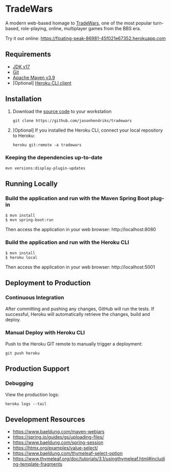 # TradeWars

A modern web-based homage to [TradeWars](https://en.wikipedia.org/wiki/Trade_Wars), one of the most popular turn-based,
role-playing,
online, multiplayer games from the BBS era.

Try it out online: https://floating-peak-86981-45f021e67352.herokuapp.com

## Requirements

- [JDK v17](https://openjdk.org/projects/jdk/17/)
- [Git](https://www.atlassian.com/git/tutorials/install-git)
- [Apache Maven v3.9](https://maven.apache.org/install.html)
- [Optional] [Heroku CLI client](https://devcenter.heroku.com/articles/heroku-cli)

## Installation

1. Download the [source code](https://github.com/jasonhendriks/tradewars) to your workstation
    ```
    git clone https://github.com/jasonhendriks/tradewars
    ```
2. [Optional] If you installed the Heroku CLI, connect your local repository to Heroku:
    ```
    heroku git:remote -a tradewars
    ```

### Keeping the dependencies up-to-date

```
mvn versions:display-plugin-updates
```

## Running Locally

### Build the application and run with the Maven Spring Boot plug-in

```
$ mvn install
$ mvn spring-boot:run
```

Then access the application in your web browser: http://localhost:8080

### Build the application and run with the Heroku CLI

```
$ mvn install
$ heroku local
```

Then access the application in your web browser: http://localhost:5001

## Deployment to Production

### Continuous Integration

After committing and pushing any changes, GitHub will run the tests. If successful, Heroku will automatically retrieve
the changes, build and deploy.

### Manual Deploy with Heroku CLI

Push to the Heroku GIT remote to manually trigger a deployment:

```
git push heroku
```

## Production Support

### Debugging

View the production logs:

```
heroku logs --tail
```

## Development Resources

- https://www.baeldung.com/maven-webjars
- https://spring.io/guides/gs/uploading-files/
- https://www.baeldung.com/spring-session
- https://htmx.org/examples/value-select/
- https://www.baeldung.com/thymeleaf-select-option
- https://www.thymeleaf.org/doc/tutorials/3.1/usingthymeleaf.html#including-template-fragments
